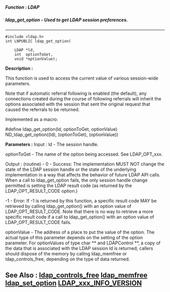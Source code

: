 ##### Function : LDAP
##### ldap_get_option - Used to get LDAP session preferences.
---
```
#include <ldap.h>
int LNPUBLIC ldap_get_option(

	LDAP *ld,
	int  optionToGet,
	void *optionValue);
```
**Description :**

This function is used to access the current value of various session-wide 
parameters.

Note that if automatic referral following is enabled (the default), any 
connections created during the course of following referrals will inherit the 
options associated with the session that sent the original request that caused 
the referrals to be returned.

Implemented as a macro:

#define ldap_get_option(ld, optionToGet, optionValue) ND_ldap_get_option((ld), 
(optionToGet), (optionValue))

**Parameters :**
Input :
ld  -  The session handle.

optionToGet  -  The name of the option being accessed.  See LDAP_OPT_xxx.

Output :
(routine)  -  0 - Success: The implementation MUST NOT change the state of the LDAP session handle or the state of the underlying implementation in a way that affects the behavior of future LDAP API calls.  When a call to ldap_get_option fails, the only session handle change permitted is setting the LDAP result code (as returned by the LDAP_OPT_RESULT_CODE option.)

-1 - Error: If -1 is returned by this function, a specific result code MAY be retrieved by calling ldap_get_option() with an option
value of LDAP_OPT_RESULT_CODE.  Note that there is no way to retrieve a more specific result code if a call to ldap_get_option() with an option
value of LDAP_OPT_RESULT_CODE fails. 


optionValue  -  The address of a place to put the value of the option. The actual type of this parameter depends on the setting of the option parameter.  For optionValues of type char ** and LDAPControl **, a copy of the data that is associated with the LDAP session ld is returned; callers should dispose of the memory by    calling ldap_memfree or ldap_controls_free, depending on the type of data returned.


**See Also :**
[ldap_controls_free](/reference/Func/ldap_controls_free)
[ldap_memfree](/reference/Func/ldap_memfree)
[ldap_set_option](/reference/Func/ldap_set_option)
[LDAP_xxx_INFO_VERSION](/reference/Symb/LDAP_xxx_INFO_VERSION)
---
